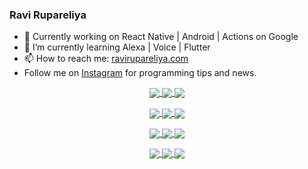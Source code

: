 ### Ravi Rupareliya

- 🔭 Currently working on React Native | Android | Actions on Google
- 🌱 I’m currently learning Alexa | Voice | Flutter
- 📫 How to reach me: [ravirupareliya.com](https://ravirupareliya.com)
- Follow me on [Instagram](https://www.instagram.com/ravi.rupareliya/) for programming tips and news.

<a href="https://www.instagram.com/ravi.rupareliya/" target="_blank">
<!-- insta-feed:START-->
<p align="center">
<img align="center" src=https://scontent-iad3-1.cdninstagram.com/v/t51.2885-15/e35/s150x150/122425343_1572645589603046_1626634953961554534_n.jpg?_nc_ht=scontent-iad3-1.cdninstagram.com&_nc_cat=102&_nc_ohc=7_yjZeofPa0AX-72uZ3&tp=1&oh=4cf4ce2c84c076c8871519a497b91b48&oe=5FFB5EC1 />
<img align="center" src=https://scontent-iad3-1.cdninstagram.com/v/t51.2885-15/e35/s150x150/119738360_171946631175661_8308691936849414239_n.jpg?_nc_ht=scontent-iad3-1.cdninstagram.com&_nc_cat=101&_nc_ohc=YuumYv0vThsAX9IqQeZ&tp=1&oh=d2c472382554c3a266716dafa0f4e4a8&oe=5FFE4F5D />
<img align="center" src=https://scontent-iad3-1.cdninstagram.com/v/t51.2885-15/e35/s150x150/119471335_3325605627530848_5783608158621298966_n.jpg?_nc_ht=scontent-iad3-1.cdninstagram.com&_nc_cat=104&_nc_ohc=AvvSm0nogvoAX8wCcJH&tp=1&oh=2445db7e5f8c83ab851295a57f9abdac&oe=5FFECC01 />
</p>
<p align="center">
<img align="center" src=https://scontent-iad3-1.cdninstagram.com/v/t51.2885-15/e35/s150x150/118735524_155532192843864_2438830621806811548_n.jpg?_nc_ht=scontent-iad3-1.cdninstagram.com&_nc_cat=100&_nc_ohc=siTFYEAM0CQAX8aoGhJ&tp=1&oh=dc75d0355ba9307aaeb6ff5183019001&oe=5FFC986E />
<img align="center" src=https://scontent-iad3-1.cdninstagram.com/v/t51.2885-15/e35/s150x150/118358282_793232521422249_4194198869826492121_n.jpg?_nc_ht=scontent-iad3-1.cdninstagram.com&_nc_cat=109&_nc_ohc=h6NO1gVR_4kAX8xyUzY&tp=1&oh=d50cfb6277f52c9e207183575f7ac5e3&oe=5FFB693C />
<img align="center" src=https://scontent-iad3-1.cdninstagram.com/v/t51.2885-15/e35/s150x150/118083536_653646245259286_4437462516989252087_n.jpg?_nc_ht=scontent-iad3-1.cdninstagram.com&_nc_cat=110&_nc_ohc=lYZ_6Z_PxVUAX_BML-6&tp=1&oh=68c74eeba2c6685d070205af830a7861&oe=5FFBD8DC />
</p>
<p align="center">
<img align="center" src=https://scontent-iad3-1.cdninstagram.com/v/t51.2885-15/e35/s150x150/118175330_604822603490734_6882222491011634628_n.jpg?_nc_ht=scontent-iad3-1.cdninstagram.com&_nc_cat=110&_nc_ohc=9kPJwB4K19MAX_k1_2i&tp=1&oh=5d5b8215b613fb8bff479599087424ae&oe=5FFE0277 />
<img align="center" src=https://scontent-iad3-1.cdninstagram.com/v/t51.2885-15/e35/s150x150/117801930_118850686597100_8281062695853943386_n.jpg?_nc_ht=scontent-iad3-1.cdninstagram.com&_nc_cat=108&_nc_ohc=ckdWrCoEpMkAX_DQJZL&tp=1&oh=6d78ce6c1f61195fe8d371c7c568ccde&oe=5FFE7440 />
<img align="center" src=https://scontent-iad3-1.cdninstagram.com/v/t51.2885-15/e35/s150x150/117867292_2771207523148452_3241414180657952736_n.jpg?_nc_ht=scontent-iad3-1.cdninstagram.com&_nc_cat=100&_nc_ohc=VJB6Y-W_NroAX9V78SM&tp=1&oh=d9a40e50167a7e67e37c9c72bf41e18b&oe=5FFE0CA1 />
</p>
<p align="center">
<img align="center" src=https://scontent-iad3-1.cdninstagram.com/v/t51.2885-15/e35/s150x150/117931678_793632161399712_7562658963115355616_n.jpg?_nc_ht=scontent-iad3-1.cdninstagram.com&_nc_cat=100&_nc_ohc=v9ANm8tbVzQAX-u_YQw&tp=1&oh=7dfbac684fb7c8a09477cf190e5ea35c&oe=5FFC17B7 />
<img align="center" src=https://scontent-iad3-1.cdninstagram.com/v/t51.2885-15/e35/s150x150/117747115_220949032661980_1081920512424702093_n.jpg?_nc_ht=scontent-iad3-1.cdninstagram.com&_nc_cat=104&_nc_ohc=TCfP23cNWA4AX_X4PxD&tp=1&oh=a12a968d6f6d2fb80ace93073a22d0b3&oe=5FFD8416 />
<img align="center" src=https://scontent-iad3-1.cdninstagram.com/v/t51.2885-15/e35/s150x150/117564950_167171931547080_7523565149947571776_n.jpg?_nc_ht=scontent-iad3-1.cdninstagram.com&_nc_cat=100&_nc_ohc=xOgCoRE0Mp4AX-xgnqv&tp=1&oh=42e0e3e8051007fe1693ffd2854b3832&oe=5FFCB45D />
</p>

<!-- insta-feed:END-->
</a>

